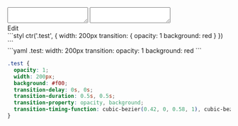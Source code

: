 <div data-size="210" class="code-cont" data-example="basic">
    <div class="code">
        <div class="code-wrap">
            <textarea id="stylus"></textarea>
            <textarea id="css"></textarea>
            <div class="edit-code">
                <span>Edit</span>
            </div>
        </div>
    </div>
</div>


<div data-size="210" data-examples="stylus"></div>
```styl
ctr('.test', {
  width: 200px
  transition: {
    opacity: 1
    background: red
  }
})
```

<div data-size="210" data-examples="yaml"></div>
```yaml
.test:
  width: 200px
  transition:
    opacity: 1
    background: red
```

```css
.test {
  opacity: 1;
  width: 200px;
  background: #f00;
  transition-delay: 0s, 0s;
  transition-duration: 0.5s, 0.5s;
  transition-property: opacity, background;
  transition-timing-function: cubic-bezier(0.42, 0, 0.58, 1), cubic-bezier(0.42, 0, 0.58, 1);
}
```
<div class="cf"></div>

